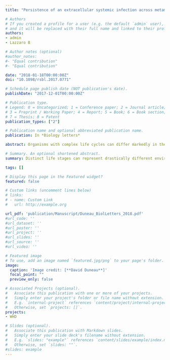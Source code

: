 ```yaml
---
title: "Persistence of an extracellular systemic infection across metamorphosis in a holometabolous insect"

# Authors
# If you created a profile for a user (e.g. the default `admin` user), write the username (folder name) here 
# and it will be replaced with their full name and linked to their profile.
authors: 
- admin
- Lazzaro B

# Author notes (optional)
#author_notes:
#- "Equal contribution"
#- "Equal contribution"

date: "2018-01-18T00:00:00Z"
doi: "10.1098/rsbl.2017.0771"

# Schedule page publish date (NOT publication's date).
publishDate: "2017-12-01T00:00:00Z"

# Publication type.
# Legend: 0 = Uncategorized; 1 = Conference paper; 2 = Journal article;
# 3 = Preprint / Working Paper; 4 = Report; 5 = Book; 6 = Book section;
# 7 = Thesis; 8 = Patent
publication_types: ["2"]

# Publication name and optional abbreviated publication name.
publication: In *Biology letters*

abstract: Organisms with complex life cycles can differ markedly in their biology across developmental life stages. Consequently, distinct life stages can represent drastically different environments for parasites. This difference is especially striking with holometabolous insects, which have dramatically different larval and adult life stages, bridged by a complete metamorphosis. There is no a priori guarantee that a parasite infecting the larval stage would be able to persist into the adult stage. In fact, to our knowledge, transstadial transmission of extracellular pathogens has never been documented in a host that undergoes complete metamorphosis. We tested the hypothesis that a bacterial parasite originally sampled froman adult host could infect a larva, then survive through metamorphosis and persist into the adult stage. As a model, we infected the host Drosophila melanogaster with a horizontally transmitted, extracellular bacterial pathogen, Providencia rettgeri. We found that this natural pathogen survived systemic infection of larvae (L3) and successfully persisted into the adult host. We then discuss how it may be adaptive for bacteria to transverse life stages and even minimize virulence at the larval stage in order to benefit from adult dispersal.

# Summary. An optional shortened abstract.
summary: Distinct life stages can represent drastically different environments for parasites especially when larval and adult life stages are bridged by a complete metamorphosis. We showed that systemic infection with an extracellular bacterium can transverse life stages.

tags: []

# Display this page in the Featured widget?
featured: false

# Custom links (uncomment lines below)
# links:
# - name: Custom Link
#   url: http://example.org

url_pdf: 'publication/Manuscript/Duneau_BiolLetters_2018.pdf'
#url_code: ''
#url_dataset: ''
#url_poster: ''
#url_project: ''
#url_slides: ''
#url_source: ''
#url_video: ''

# Featured image
# To use, add an image named `featured.jpg/png` to your page's folder. 
image:
  caption: 'Image credit: [**David Duneau**]'
  focal_point: ""
  preview_only: false

# Associated Projects (optional).
#   Associate this publication with one or more of your projects.
#   Simply enter your project's folder or file name without extension.
#   E.g. `internal-project` references `content/project/internal-project/index.md`.
#   Otherwise, set `projects: []`.
projects:
- WHD

# Slides (optional).
#   Associate this publication with Markdown slides.
#   Simply enter your slide deck's filename without extension.
#   E.g. `slides: "example"` references `content/slides/example/index.md`.
#   Otherwise, set `slides: ""`.
#slides: example
---
```

